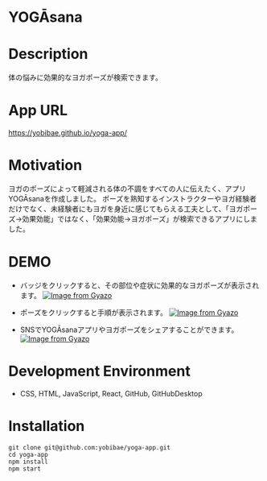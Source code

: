 # YOGĀsana

# Description

体の悩みに効果的なヨガポーズが検索できます。

# App URL

https://yobibae.github.io/yoga-app/

# Motivation

ヨガのポーズによって軽減される体の不調をすべての人に伝えたく、アプリYOGĀsanaを作成しました。
ポーズを熟知するインストラクターやヨガ経験者だけでなく、未経験者にもヨガを身近に感じてもらえる工夫として、「ヨガポーズ→効果効能」ではなく、「効果効能→ヨガポーズ」が検索できるアプリにしました。

# DEMO

* バッジをクリックすると、その部位や症状に効果的なヨガポーズが表示されます。
[![Image from Gyazo](https://i.gyazo.com/0f6da665326927dd0f60f63f494c551f.gif)](https://gyazo.com/0f6da665326927dd0f60f63f494c551f)

* ポーズをクリックすると手順が表示されます。
[![Image from Gyazo](https://i.gyazo.com/b2f6bf866ee1938e8850cc0252361831.gif)](https://gyazo.com/b2f6bf866ee1938e8850cc0252361831)

* SNSでYOGĀsanaアプリやヨガポーズをシェアすることができます。
[![Image from Gyazo](https://i.gyazo.com/35ad91a8a50e2709d7e48935b0e9c478.gif)](https://gyazo.com/35ad91a8a50e2709d7e48935b0e9c478)

# Development Environment

* CSS, HTML, JavaScript, React, GitHub, GitHubDesktop

# Installation

```
git clone git@github.com:yobibae/yoga-app.git
cd yoga-app
npm install
npm start
```